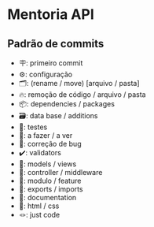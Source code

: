 # Mentoria API


## Padrão de commits
- 🪧: primeiro commit
- ⚙️: configuração
- 🗂️: (rename / move) [arquivo / pasta]
- 🔥: remoção de código / arquivo / pasta
- 📦: dependencies / packages
- 🗃️: data base / additions
- 🧪: testes
- 👀: a fazer / a ver
- 🐛: correção de bug
- ✔️: validators
- 📝: models / views
- 🧰: controller / middleware
- 🧩: modulo / feature
- 🧾: exports / imports
- 📑: documentation
- 🔨: html / css
- 🪢: just code